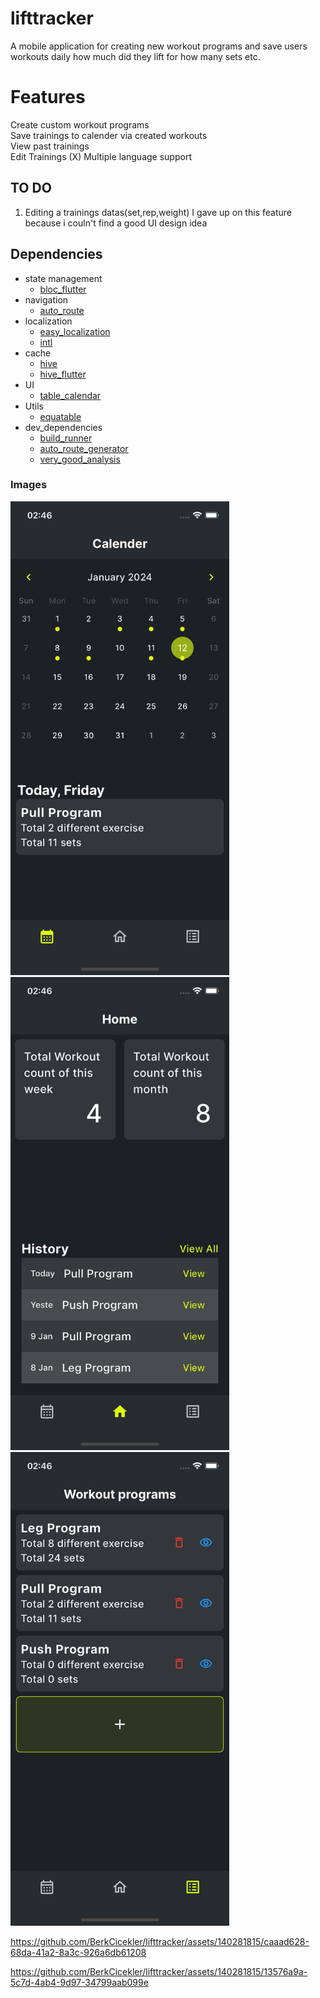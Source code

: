 # lifttracker

A mobile application for creating new workout programs and save users workouts daily how much did they lift for how many sets etc.

# Features
Create custom workout programs <br>
Save trainings to calender via created workouts <br>
View past trainings <br>
Edit Trainings (X)
Multiple language support

## TO DO
1. Editing a trainings datas(set,rep,weight) I gave up on this feature <br>
because i couln't find a good UI design idea

## Dependencies
- state management
  * [bloc_flutter](https://pub.dev/packages/flutter_bloc)
- navigation
  * [auto_route](https://pub.dev/packages/auto_route)
- localization
  * [easy_localization](https://pub.dev/packages/easy_localization)
  * [intl](https://pub.dev/packages/intl)
- cache
  * [hive](https://pub.dev/packages/hive)
  * [hive_flutter](https://pub.dev/packages/hive_flutter)
- UI
  * [table_calendar](https://pub.dev/packages/table_calendar)
- Utils
  * [equatable](https://pub.dev/packages/equatable)
- dev_dependencies
  * [build_runner](https://pub.dev/packages/build_runner)
  * [auto_route_generator](https://pub.dev/packages/auto_route_generator)
  * [very_good_analysis](https://pub.dev/packages/very_good_analysis)


### Images
<img src="/photos/calender_page.png" width="350px" alt=""> <img src="/photos/home_page.png" width="350px" alt=""> <img src="/photos/workout_programs_page.png" width="350px" alt=""> 

https://github.com/BerkCicekler/lifttracker/assets/140281815/caaad628-68da-41a2-8a3c-926a6db61208

https://github.com/BerkCicekler/lifttracker/assets/140281815/13576a9a-5c7d-4ab4-9d97-34799aab099e

